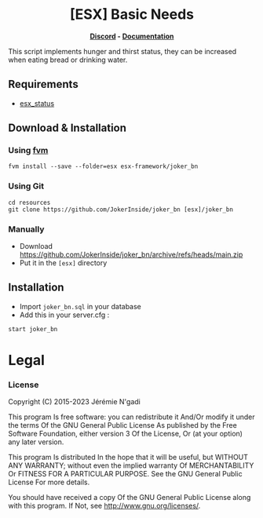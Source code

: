 <h1 align='center'>[ESX] Basic Needs</a></h1><p align='center'><b><a href='https://discord.esx-framework.org/'>Discord</a> - <a href='https://documentation.esx-framework.org/legacy/installation'>Documentation</a></b></h5>

This script implements hunger and thirst status, they can be increased when eating bread or drinking water.

## Requirements
- [esx_status](https://github.com/esx-framework/esx_status)

## Download & Installation

### Using [fvm](https://github.com/qlaffont/fvm-installer)
```
fvm install --save --folder=esx esx-framework/joker_bn
```

### Using Git
```
cd resources
git clone https://github.com/JokerInside/joker_bn [esx]/joker_bn
```

### Manually
- Download https://github.com/JokerInside/joker_bn/archive/refs/heads/main.zip
- Put it in the `[esx]` directory


## Installation
- Import `joker_bn.sql` in your database
- Add this in your server.cfg :

```
start joker_bn
```

# Legal
### License

Copyright (C) 2015-2023 Jérémie N'gadi

This program Is free software: you can redistribute it And/Or modify it under the terms Of the GNU General Public License As published by the Free Software Foundation, either version 3 Of the License, Or (at your option) any later version.

This program Is distributed In the hope that it will be useful, but WITHOUT ANY WARRANTY; without even the implied warranty Of MERCHANTABILITY Or FITNESS FOR A PARTICULAR PURPOSE. See the GNU General Public License For more details.

You should have received a copy Of the GNU General Public License along with this program. If Not, see http://www.gnu.org/licenses/.
